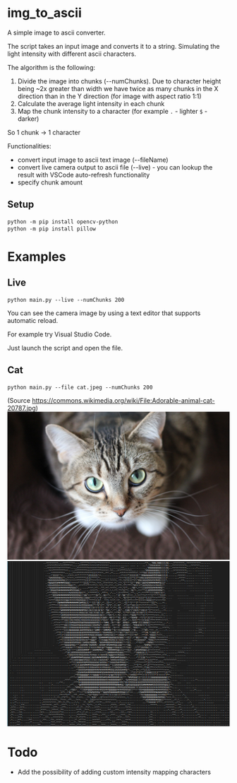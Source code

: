 # img_to_ascii

A simple image to ascii converter.

The script takes an input image and converts it to a string. Simulating the light intensity with different ascii characters.

The algorithm is the following:
1. Divide the image into chunks (--numChunks). Due to character height being ~2x greater than width we have twice as many chunks in the X direction than in the Y direction (for image with aspect ratio 1:1)
2. Calculate the average light intensity in each chunk
3. Map the chunk intensity to a character (for example `.` - lighter `$` - darker)

So 1 chunk -> 1 character

Functionalities:
- convert input image to ascii text image (--fileName)
- convert live camera output to ascii file (--live) - you can lookup the result with VSCode auto-refresh functionality
- specify chunk amount

## Setup

```
python -m pip install opencv-python
python -m pip install pillow
```

# Examples

## Live
```
python main.py --live --numChunks 200  
```
You can see the camera image by using a text editor that supports automatic reload. 

For example try Visual Studio Code.

Just launch the script and open the file.

## Cat
```
python main.py --file cat.jpeg --numChunks 200  
```

(Source https://commons.wikimedia.org/wiki/File:Adorable-animal-cat-20787.jpg)
![](examples/cat.jpeg)
![](examples/catAscii.png)


# Todo

- Add the possibility of adding custom intensity mapping characters